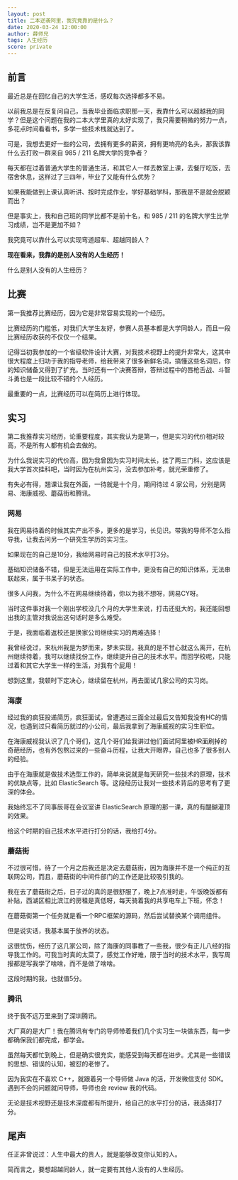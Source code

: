 ```yaml
---
layout: post
title: 二本逆袭阿里，我究竟靠的是什么？
date: 2020-03-24 12:00:00
author: 薛师兄
tags: 人生经历
score: private
---
```


## 前言

最近总是在回忆自己的大学生活，感叹每次选择都多不易。

以前我总是在反复问自己，当我毕业面临求职那一天，我靠什么可以超越我的同学？但是这个问题在我的二本大学里真的太好实现了，我只需要稍微的努力一点，多花点时间看看书，多学一些技术栈就达到了。

可是，我想去更好一些的公司，去拥有更多的薪资，拥有更响亮的名头，那我该靠什么去打败一群来自 985 / 211 名牌大学的竞争者？

每天都在过着普通大学生的普通生活，和其它人一样去教室上课，去餐厅吃饭，去宿舍休息，这样过了三四年，毕业了又能有什么优势？

如果我能做到上课认真听讲、按时完成作业，学好基础学科，那我是不是就会脱颖而出？

但是事实上，我和自己班的同学比都不是前十名，和 985 / 211 的名牌大学生比学习成绩，岂不是更加不如？

我究竟可以靠什么可以实现弯道超车、超越同龄人？

**现在看来，我靠的是别人没有的人生经历！**

什么是别人没有的人生经历？

## 比赛

第一我推荐比赛经历，因为它是非常容易实现的一个经历。

比赛经历的门槛低，对我们大学生友好，参赛人员基本都是大学同龄人，而且一段比赛经历收获的不仅仅一个结果。

记得当初我参加的一个省级软件设计大赛，对我技术视野上的提升非常大，这其中很大程度上归功于我的指导老师，给我带来了很多新鲜名词，搞懂这些名词后，你的知识储备又得到了扩充。当时还有一个决赛答辩，答辩过程中的唇枪舌战、斗智斗勇也是一段比较不错的个人经历。

最重要的一点，比赛经历可以在简历上进行体现。

## 实习

第二我推荐实习经历，论重要程度，其实我认为是第一，但是实习的代价相对较高，不是所有人都有机会去做的。

为什么我说实习的代价高，因为我曾因为实习时间太长，挂了两三门科，这应该是我大学首次挂科吧，当时因为在杭州实习，没去参加补考，就光荣重修了。

有失必有得，翘课让我在外面，一待就是十个月，期间待过 4 家公司，分别是网易、海康威视、蘑菇街和腾讯。

### 网易

我在网易待着的时候其实产出不多，更多的是学习，长见识。带我的导师不怎么指导我，让我去问另一个研究生学历的实习生。

如果现在的自己是10分，我给网易时自己的技术水平打3分。

基础知识储备不错，但是无法运用在实际工作中，更没有自己的知识体系，无法串联起来，属于书呆子的状态。

很多人问我，为什么不在网易继续待着，你以为我不想呀，网易CY呀。

当时这件事对我一个刚出学校没几个月的大学生来说，打击还挺大的，我还能回想出我的主管对我说出这句话时是多么难受。

于是，我面临着返校还是换家公司继续实习的两难选择！

我曾经说过，来杭州我是为梦而来，梦未实现，我真的是不甘心就这么离开，在杭州继续待着，我可以继续找份工作，继续提升自己的技术水平。而回学校呢，只能过着和其它大学生一样的生活，对我有个屁用！

想到这里，我顿时下定决心，继续留在杭州，再去面试几家公司的实习岗。

### 海康

经过我的疯狂投递简历，疯狂面试，曾遭遇过三面全过最后又告知我没有HC的情况，也遇到过只看简历就过的小公司，最后我拿到了海康威视的实习生职位。

在海康威视我认识了几个哥们，这几个哥们给我讲过他们面试阿里被HR面刷掉的奇葩经历，也有外包熬过来的一些奋斗历程，让我大开眼界，自己也多了很多别人的经验。

由于在海康就是做技术选型工作的，简单来说就是每天研究一些技术的原理，技术的优缺点等，比如 ElasticSearch 等。这段经历让我对一些技术背后的思考有了更深的体会。

我始终忘不了同事辰哥在会议室讲 ElasticSearch 原理的那一课，真的有醍醐灌顶的效果。

给这个时期的自己技术水平进行打分的话，我给打4分。

### 蘑菇街

不过很可惜，待了一个月之后我还是决定去蘑菇街，因为海康并不是一个纯正的互联网公司，而且，蘑菇街的中间件部门的工作还是比较吸引我的。

我在去了蘑菇街之后，日子过的真的是很舒服了，晚上7点准时走，午饭晚饭都有补贴，西湖区相比滨江的房租是真低呀，每天骑着我的共享电车上下班，怀念！

在蘑菇街第一个任务就是看一个RPC框架的源码，然后尝试替换某个调用组件。

但是说实话，我基本属于放养的状态。

这很忧伤，经历了这几家公司，除了海康的同事教了一些我，很少有正儿八经的指导我工作的。可我当时真的太菜了，感觉工作好难，限于当时的技术水平，我写周报都是写我学了啥啥，而不是做了啥啥。

这段时期的我，也就值5分。

### 腾讯

终于我不远万里来到了深圳腾讯。

大厂真的是大厂！我在腾讯有专门的导师带着我们几个实习生一块做东西，每一步都确保我们都完成，都学会。

虽然每天都忙到晚上，但是确实很充实，能感受到每天都在进步。尤其是一些错误的思想、错误的认知，被怼的老惨了。

因为我实在不喜欢 C++，就跟着另一个导师做 Java 的活，开发微信支付 SDK。遇到不会的问题就问导师，导师也会 review 我的代码。

无论是技术视野还是技术深度都有所提升，给自己的水平打分的话，我选择打7分。

## 尾声

任正非曾说过：人生中最大的贵人，就是能够改变你认知的人。

简而言之，要想超越同龄人，就一定要有其他人没有的人生经历。